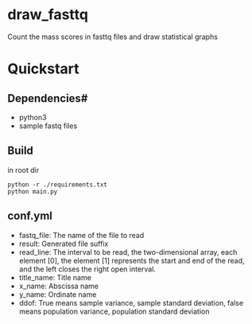 # draw_fasttq
Count the mass scores in fasttq files and draw statistical graphs
# Quickstart
## Dependencies#
+ python3
+ sample fastq files
## Build
in root dir
```
python -r ./requirements.txt
python main.py
```
## conf.yml
+ fastq_file: The name of the file to read
+ result: Generated file suffix
+ read_line: The interval to be read, the two-dimensional array, each element [0], the element [1] represents the start and end of the read, and the left closes the right open interval.
+ title_name: Title name
+ x_name: Abscissa name
+ y_name: Ordinate name
+ ddof: True means sample variance, sample standard deviation, false means population variance, population standard deviation 

